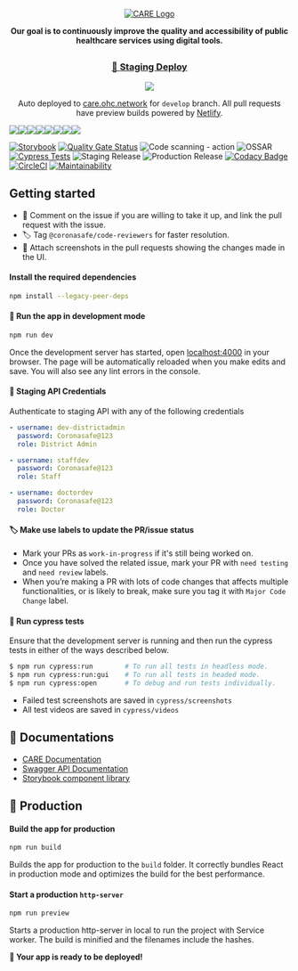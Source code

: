 <a href="https://ohc.network/">
  <p align="center">
    <picture>
      <source media="(prefers-color-scheme: dark)" srcset="https://cdn.coronasafe.network/light-logo.svg">
      <img alt="CARE Logo" src="https://user-images.githubusercontent.com/25143503/193396107-27e0d587-b195-4e95-a795-5d0663d5cd81.svg">
    </picture>
  </p>
</a>
<p align="center"><b>Our goal is to continuously improve the quality and accessibility of public healthcare services using digital tools.</b></p>
<h2></h2>
<h3 align="center"><a href="https://care.ohc.network" target="_blank">🚀 Staging Deploy</a></h3>
<p align="center"><img src="https://api.netlify.com/api/v1/badges/fd123f42-ef65-448c-9b03-39959d60e60b/deploy-status"></p>
<p align="center">Auto deployed to <a href="https://care.ohc.network/">care.ohc.network</a> for <code>develop</code> branch. All pull requests have preview builds powered by <a href="https://netlify.com">Netlify</a>.</p>

[![](https://sourcerer.io/fame/tomahawk-pilot/coronasafe/care_fe/images/0)](https://sourcerer.io/fame/tomahawk-pilot/coronasafe/care_fe/links/0)[![](https://sourcerer.io/fame/tomahawk-pilot/coronasafe/care_fe/images/1)](https://sourcerer.io/fame/tomahawk-pilot/coronasafe/care_fe/links/1)[![](https://sourcerer.io/fame/tomahawk-pilot/coronasafe/care_fe/images/2)](https://sourcerer.io/fame/tomahawk-pilot/coronasafe/care_fe/links/2)[![](https://sourcerer.io/fame/tomahawk-pilot/coronasafe/care_fe/images/3)](https://sourcerer.io/fame/tomahawk-pilot/coronasafe/care_fe/links/3)[![](https://sourcerer.io/fame/tomahawk-pilot/coronasafe/care_fe/images/4)](https://sourcerer.io/fame/tomahawk-pilot/coronasafe/care_fe/links/4)[![](https://sourcerer.io/fame/tomahawk-pilot/coronasafe/care_fe/images/5)](https://sourcerer.io/fame/tomahawk-pilot/coronasafe/care_fe/links/5)[![](https://sourcerer.io/fame/tomahawk-pilot/coronasafe/care_fe/images/6)](https://sourcerer.io/fame/tomahawk-pilot/coronasafe/care_fe/links/6)[![](https://sourcerer.io/fame/tomahawk-pilot/coronasafe/care_fe/images/7)](https://sourcerer.io/fame/tomahawk-pilot/coronasafe/care_fe/links/7)

[![Storybook](https://raw.githubusercontent.com/storybooks/brand/master/badge/badge-storybook.svg)](https://careui.coronasafe.in)
[![Quality Gate Status](https://sonarcloud.io/api/project_badges/measure?project=coronasafe_care_fe&metric=alert_status)](https://sonarcloud.io/summary/new_code?id=coronasafe_care_fe)
![Code scanning - action](https://github.com/coronasafe/care_fe/workflows/Code%20scanning%20-%20action/badge.svg)
![OSSAR](https://github.com/coronasafe/care_fe/workflows/OSSAR/badge.svg)
[![Cypress Tests](https://img.shields.io/endpoint?url=https://cloud.cypress.io/badge/simple/wf7d2m/develop&style=flat&logo=cypress)](https://cloud.cypress.io/projects/wf7d2m/runs)
![Staging Release](https://github.com/coronasafe/care_fe/workflows/CARE%20Develop%20Registry/badge.svg)
![Production Release](https://github.com/coronasafe/care_fe/workflows/Production%20Release/badge.svg)
[![Codacy Badge](https://api.codacy.com/project/badge/Grade/200482ab117e4b5397ff3f5ae5719aa2)](https://www.codacy.com/gh/coronasafe/care_fe?utm_source=github.com&utm_medium=referral&utm_content=coronasafe/care_fe&utm_campaign=Badge_Grade)
[![CircleCI](https://circleci.com/gh/coronasafe/care_fe.svg?style=svg)](https://circleci.com/gh/coronasafe/care_fe)
[![Maintainability](https://api.codeclimate.com/v1/badges/f1438f693aa459805301/maintainability)](https://codeclimate.com/github/coronasafe/care_fe/maintainability)

## Getting started

- 💬 Comment on the issue if you are willing to take it up, and link the pull request with the issue.
- 🏷️ Tag `@coronasafe/code-reviewers` for faster resolution.
- 📸 Attach screenshots in the pull requests showing the changes made in the UI.

#### Install the required dependencies

```sh
npm install --legacy-peer-deps
```

#### 🏃 Run the app in development mode

```sh
npm run dev
```

Once the development server has started, open [localhost:4000](http://localhost:4000) in your browser. The page will be automatically reloaded when you make edits and save. You will also see any lint errors in the console.

#### 🔑 Staging API Credentials

Authenticate to staging API with any of the following credentials

```yaml
- username: dev-districtadmin
  password: Coronasafe@123
  role: District Admin

- username: staffdev
  password: Coronasafe@123
  role: Staff

- username: doctordev
  password: Coronasafe@123
  role: Doctor
```

#### 🏷️ Make use labels to update the PR/issue status

- Mark your PRs as `work-in-progress` if it's still being worked on.
- Once you have solved the related issue, mark your PR with `need testing` and `need review` labels.
- When you’re making a PR with lots of code changes that affects multiple functionalities, or is likely to break, make sure you tag it with `Major Code Change` label.

#### 🧪 Run cypress tests

Ensure that the development server is running and then run the cypress tests in either of the ways described below.

```sh
$ npm run cypress:run        # To run all tests in headless mode.
$ npm run cypress:run:gui    # To run all tests in headed mode.
$ npm run cypress:open       # To debug and run tests individually.
```

- Failed test screenshots are saved in `cypress/screenshots`
- All test videos are saved in `cypress/videos`

## 📖 Documentations

- [CARE Documentation](https://docs.coronasafe.network/coronasafe-care-documentation/)
- [Swagger API Documentation](https://careapi.ohc.network/swagger/)
- [Storybook component library](https://careui.coronasafe.in/)

## 🚀 Production

#### Build the app for production

```sh
npm run build
```

Builds the app for production to the `build` folder. It correctly bundles React in production mode and optimizes the build for the best performance.

#### Start a production `http-server`

```sh
npm run preview
```

Starts a production http-server in local to run the project with Service worker.
The build is minified and the filenames include the hashes.

**🚀 Your app is ready to be deployed!**
